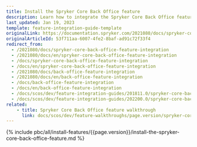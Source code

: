 ```yaml
---
title: Install the Spryker Core Back Office feature
description: Learn how to integrate the Spryker Core Back Office feature into a Spryker project.
last_updated: Jan 19, 2023
template: feature-integration-guide-template
originalLink: https://documentation.spryker.com/2021080/docs/spryker-core-back-office-feature-integration
originalArticleId: 53f711aa-6007-4fe2-8baf-ad91c72f33f4
redirect_from:
  - /2021080/docs/spryker-core-back-office-feature-integration
  - /2021080/docs/en/spryker-core-back-office-feature-integration
  - /docs/spryker-core-back-office-feature-integration
  - /docs/en/spryker-core-back-office-feature-integration
  - /2021080/docs/back-office-feature-integration
  - /2021080/docs/en/back-office-feature-integration
  - /docs/back-office-feature-integration
  - /docs/en/back-office-feature-integration
  - /docs/scos/dev/feature-integration-guides/201811.0/spryker-core-back-office-feature-integration.html
  - /docs/scos/dev/feature-integration-guides/202200.0/spryker-core-back-office-feature-integration.html
related:
    - title: Spryker Core Back Office feature walkthrough
      link: docs/scos/dev/feature-walkthroughs/page.version/spryker-core-back-office-feature-walkthrough/spryker-core-back-office-feature-walkthrough.html
---
```


{% include pbc/all/install-features/{{page.version}}/install-the-spryker-core-back-office-feature.md %} <!-- To edit, see /_includes/pbc/all/install-features/202304.0/install-the-spryker-core-back-office-feature.md -->
